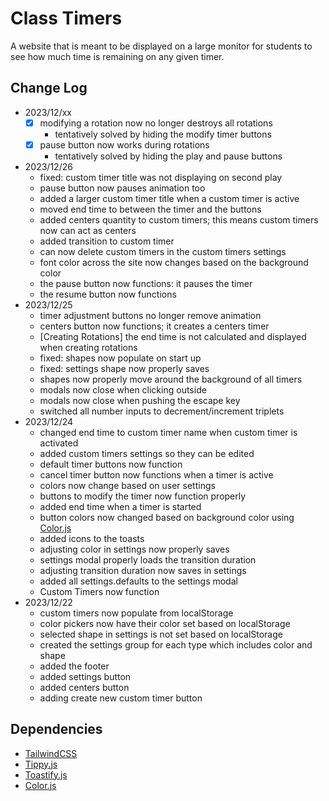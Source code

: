 # Class Timers
A website that is meant to be displayed on a large monitor for students to see how much time is remaining on any given timer.

## Change Log
- 2023/12/xx
    - [x] modifying a rotation now no longer destroys all rotations
        - tentatively solved by hiding the modify timer buttons
    - [x] pause button now works during rotations
        - tentatively solved by hiding the play and pause buttons
- 2023/12/26
    - fixed: custom timer title was not displaying on second play
    - pause button now pauses animation too
    - added a larger custom timer title when a custom timer is active
    - moved end time to between the timer and the buttons
    - added centers quantity to custom timers; this means custom timers now can act as centers
    - added transition to custom timer
    - can now delete custom timers in the custom timers settings
    - font color across the site now changes based on the background color
    - the pause button now functions: it pauses the timer
    - the resume button now functions
- 2023/12/25
    - timer adjustment buttons no longer remove animation
    - centers button now functions; it creates a centers timer
    - [Creating Rotations] the end time is not calculated and displayed when creating rotations
    - fixed: shapes now populate on start up
    - fixed: settings shape now properly saves
    - shapes now properly move around the background of all timers
    - modals now close when clicking outside
    - modals now close when pushing the escape key
    - switched all number inputs to decrement/increment triplets
- 2023/12/24
    - changed end time to custom timer name when custom timer is activated
    - added custom timers settings so they can be edited
    - default timer buttons now function
    - cancel timer button now functions when a timer is active
    - colors now change based on user settings
    - buttons to modify the timer now function properly
    - added end time when a timer is started
    - button colors now changed based on background color using [Color.js](https://colorjs.io/)
    - added icons to the toasts
    - adjusting color in settings now properly saves
    - settings modal properly loads the transition duration
    - adjusting transition duration now saves in settings
    - added all settings.defaults to the settings modal
    - Custom Timers now function
- 2023/12/22
    - custom timers now populate from localStorage
    - color pickers now have their color set based on localStorage
    - selected shape in settings is not set based on localStorage
    - created the settings group for each type which includes color and shape
    - added the footer
    - added settings button
    - added centers button
    - adding create new custom timer button

## Dependencies
- [TailwindCSS](https://tailwindcss.com/)
- [Tippy.js](https://github.com/atomiks/tippyjs)
- [Toastify.js](https://github.com/aleab/toastify)
- [Color.js](https://colorjs.io/)